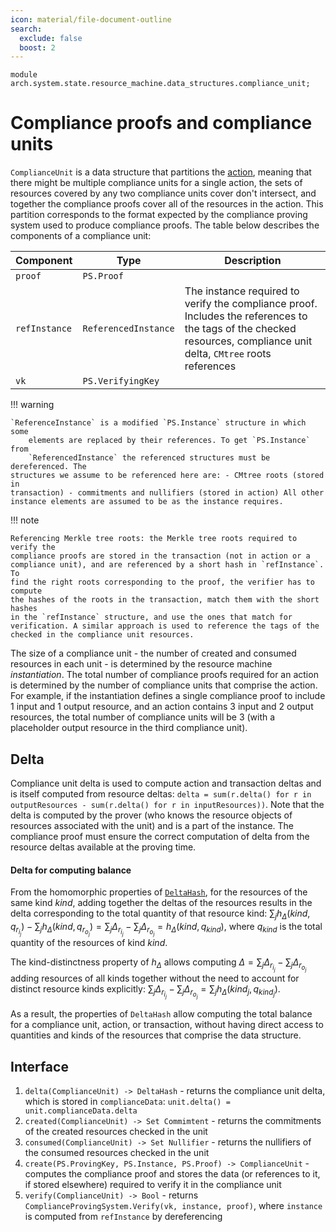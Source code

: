 ```yaml
---
icon: material/file-document-outline
search:
  exclude: false
  boost: 2
---
```


```juvix
module arch.system.state.resource_machine.data_structures.compliance_unit;
```

# Compliance proofs and compliance units

`ComplianceUnit` is a data structure that partitions the [action](./action.md),
meaning that there might be multiple compliance units for a single action, the
sets of resources covered by any two compliance units cover don't intersect, and
together the compliance proofs cover all of the resources in the action. This
partition corresponds to the format expected by the compliance proving system
used to produce compliance proofs. The table below describes the components of a
compliance unit:

|Component|Type|Description|
|-|-|-|
|`proof`| `PS.Proof`||
|`refInstance`|`ReferencedInstance`|The instance required to verify the compliance proof. Includes the references to the tags of the checked resources, compliance unit delta, `CMtree` roots references|
|`vk`|`PS.VerifyingKey`|

!!! warning

    `ReferenceInstance` is a modified `PS.Instance` structure in which some
        elements are replaced by their references. To get `PS.Instance` from
        `ReferencedInstance` the referenced structures must be dereferenced. The
    structures we assume to be referenced here are: - CMtree roots (stored in
    transaction) - commitments and nullifiers (stored in action) All other
    instance elements are assumed to be as the instance requires.

!!! note

    Referencing Merkle tree roots: the Merkle tree roots required to verify the
    compliance proofs are stored in the transaction (not in action or a
    compliance unit), and are referenced by a short hash in `refInstance`. To
    find the right roots corresponding to the proof, the verifier has to compute
    the hashes of the roots in the transaction, match them with the short hashes
    in the `refInstance` structure, and use the ones that match for
    verification. A similar approach is used to reference the tags of the
    checked in the compliance unit resources.


The size of a compliance unit - the number of created and consumed resources in
each unit - is determined by the resource machine *instantiation*. The total
number of compliance proofs required for an action is determined by the number
of compliance units that comprise the action. For example, if the instantiation
defines a single compliance proof to include 1 input and 1 output resource, and
an action contains 3 input and 2 output resources, the total number of
compliance units will be 3 (with a placeholder output resource in the third
compliance unit).

## Delta

Compliance unit delta is used to compute action and transaction deltas and is
itself computed from resource deltas: `delta = sum(r.delta() for r in
outputResources - sum(r.delta() for r in inputResources))`. Note that the delta
is computed by the prover (who knows the resource objects of resources
associated with the unit) and is a part of the instance. The compliance proof
must ensure the correct computation of delta from the resource deltas available
at the proving time.

#### Delta for computing balance

From the homomorphic properties of
[`DeltaHash`](./../primitive_interfaces/fixed_size_type/delta_hash.md), for the
resources of the same kind $kind$, adding together the deltas of the resources
results in the delta corresponding to the total quantity of that resource kind:
$\sum_j{h_\Delta(kind, q_{r_{i_j}})} - \sum_j{h_\Delta(kind, q_{r_{o_j}})} =
\sum_j{\Delta_{r_{i_j}}} - \sum_j{\Delta_{r_{o_j}}} =  h_\Delta(kind,
q_{kind})$, where $q_{kind}$ is the total quantity of the resources of kind
$kind$.

The kind-distinctness property of $h_\Delta$ allows computing $\Delta =
\sum_j{\Delta_{r_{i_j}}} - \sum_j{\Delta_{r_{o_j}}}$ adding resources of all
kinds together without the need to account for distinct resource kinds
explicitly: $\sum_j{\Delta_{r_{i_j}}} - \sum_j{\Delta_{r_{o_j}}} =
\sum_j{h_\Delta(kind_j, q_{kind_j})}$.

As a result, the properties of `DeltaHash` allow computing the total balance for
a compliance unit, action, or transaction, without having direct access to
quantities and kinds of the resources that comprise the data structure.

## Interface

1. `delta(ComplianceUnit) -> DeltaHash` - returns the compliance unit delta, which is stored in `complianceData`: `unit.delta() = unit.complianceData.delta`
2. `created(ComplianceUnit) -> Set Commimtent` - returns the commitments of the created resources checked in the unit
3. `consumed(ComplianceUnit) -> Set Nullifier` - returns the nullifiers of the consumed resources checked in the unit
4. `create(PS.ProvingKey, PS.Instance, PS.Proof) -> ComplianceUnit` - computes the compliance proof and stores the data (or references to it, if stored elsewhere) required to verify it in the compliance unit
4. `verify(ComplianceUnit) -> Bool` - returns `ComplianceProvingSystem.Verify(vk, instance, proof)`, where `instance` is computed from `refInstance` by dereferencing